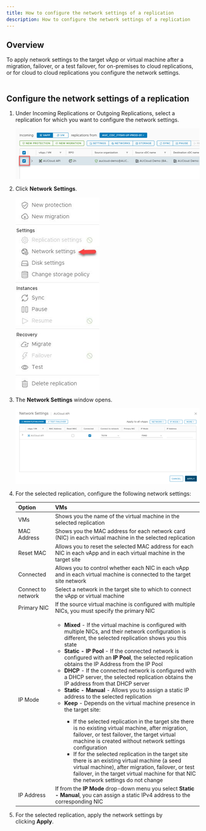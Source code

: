 ```yaml
---
title: How to configure the network settings of a replication
description: How to configure the network settings of a replication
---
```


## Overview

To apply network settings to the target vApp or virtual machine after a migration, failover, or a test failover, for on-premises to cloud replications, or for cloud to cloud replications you configure the network settings.  
 
## Configure the network settings of a replication

1. Under Incoming Replications or Outgoing Replications, select a replication for which you want to configure the network settings.

    ![Incoming Replications](./assets/incoming_replications.png)  

1. Click **Network** **Settings**.

    ![Network Settings](./assets/Networksettings.jpg)

1. The **Network Settings** window opens.

    ![Network Settings](./assets/Networksetting2.png)  
  
1. For the selected replication, configure the following network settings:

	| Option | VMs |
	| --- | --- |
	| VMs | Shows you the name of the virtual machine in the selected replication |
	| MAC Address | Shows you the MAC address for each network card (NIC) in each virtual machine in the selected replication |
	| Reset MAC | Allows you to reset the selected MAC address for each NIC in each vApp and in each virtual machine in the target site |
	| Connected | Allows you to control whether each NIC in each vApp and in each virtual machine is connected to the target site network |
	| Connect to network | Select a network in the target site to which to connect the vApp or virtual machine |
	| Primary NIC | If the source virtual machine is configured with multiple NICs, you must specify the primary NIC |
	| IP Mode | <ul><li>**Mixed** - If the virtual machine is configured with multiple NICs, and their network configuration is different, the selected replication shows you this state</li><li>**Static - IP Pool** - If the connected network is configured with an **IP Pool**, the selected replication obtains the IP Address from the IP Pool</li><li>**DHCP** - If the connected network is configured with a DHCP server, the selected replication obtains the IP address from that DHCP server</li><li>**Static - Manual** - Allows you to assign a static IP address to the selected replication</li><li>**Keep** - Depends on the virtual machine presence in the target site:</li><ul><li>If the selected replication in the target site there is no existing virtual machine, after migration, failover, or test failover, the target virtual machine is created without network settings configuration</li><li>If for the selected replication in the target site there is an existing virtual machine (a seed virtual machine), after migration, failover, or test failover, in the target virtual machine for that NIC the network settings do not change</li></ul></ul> |
	| IP Address | If from the **IP Mode** drop-down menu you select **Static - Manual**, you can assign a static IPv4 address to the corresponding NIC |

1. For the selected replication, apply the network settings by clicking **Apply**.